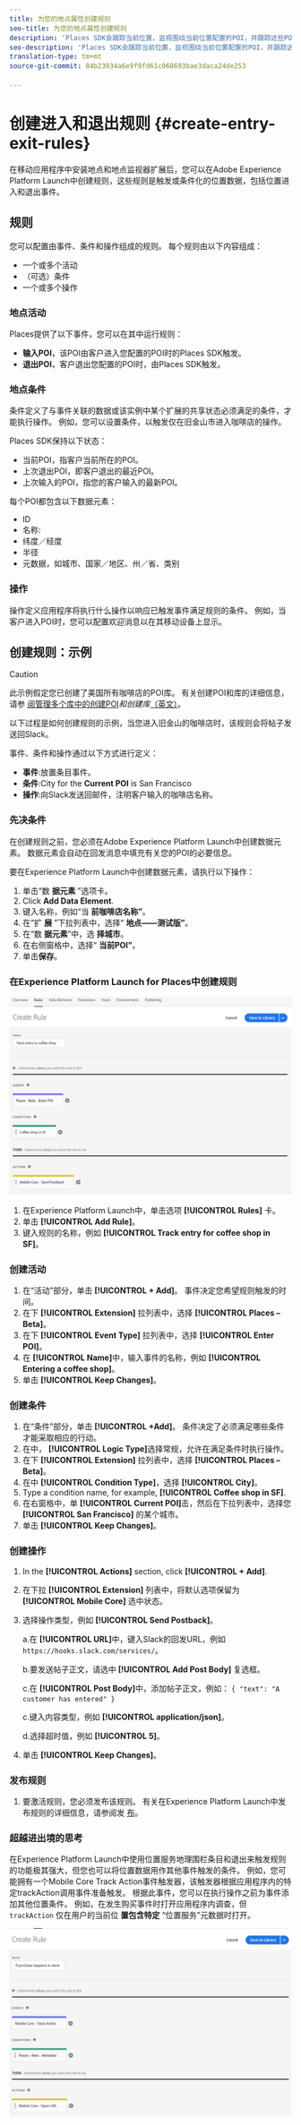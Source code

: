 ```yaml
---
title: 为您的地点属性创建规则
seo-title: 为您的地点属性创建规则
description: 'Places SDK会跟踪当前位置，监视围绕当前位置配置的POI，并跟踪这些POI的进入和退出事件。 '
seo-description: 'Places SDK会跟踪当前位置，监视围绕当前位置配置的POI，并跟踪这些POI的进入和退出事件。 '
translation-type: tm+mt
source-git-commit: 84b23934a6e9f9fd61c068693bae3daca24de253

---
```



# 创建进入和退出规则 {#create-entry-exit-rules}

在移动应用程序中安装地点和地点监视器扩展后，您可以在Adobe Experience Platform Launch中创建规则，这些规则是触发或条件化的位置数据，包括位置进入和退出事件。

## 规则

您可以配置由事件、条件和操作组成的规则。 每个规则由以下内容组成：

* 一个或多个活动
* （可选）条件
* 一个或多个操作

### 地点活动

Places提供了以下事件，您可以在其中运行规则：

* **输入POI**，该POI由客户进入您配置的POI时的Places SDK触发。
* **退出POI**，客户退出您配置的POI时，由Places SDK触发。

### 地点条件

条件定义了与事件关联的数据或该实例中某个扩展的共享状态必须满足的条件，才能执行操作。 例如，您可以设置条件，以触发仅在旧金山市进入咖啡店的操作。

Places SDK保持以下状态：

* 当前POI，指客户当前所在的POI。
* 上次退出POI，即客户退出的最近POI。
* 上次输入的POI，指您的客户输入的最新POI。

每个POI都包含以下数据元素：

* ID
* 名称:
* 纬度／经度
* 半径
* 元数据，如城市、国家／地区、州／省、类别

### 操作

操作定义应用程序将执行什么操作以响应已触发事件满足规则的条件。 例如，当客户进入POI时，您可以配置欢迎消息以在其移动设备上显示。

## 创建规则：示例

>[!CAUTION]
>
>此示例假定您已创建了美国所有咖啡店的POI库。 有关创建POI和库的详细信息，请参 [阅管理多个库中的创建POI](/help/poi-mgmt-ui/create-a-poi-ui.md)*和创建库*[（英文）](https://docs.adobe.com/content/help/en/places/using/poi-mgmt-ui/manage-libraries-in-the-places-ui.html)。

以下过程是如何创建规则的示例，当您进入旧金山的咖啡店时，该规则会将帖子发送回Slack。

事件、条件和操作通过以下方式进行定义：

* **事件**:放置条目事件。
* **条件**:City for the **Current POI** is San Francisco
* **操作**:向Slack发送回邮件，注明客户输入的咖啡店名称。

### 先决条件

在创建规则之前，您必须在Adobe Experience Platform Launch中创建数据元素。 数据元素会自动在回发消息中填充有关您的POI的必要信息。

要在Experience Platform Launch中创建数据元素，请执行以下操作：

1. 单击“数 **据元素** ”选项卡。
2. Click **Add Data Element**.
3. 键入名称，例如“当 **前咖啡店名称”**。
4. 在“扩 **展** ”下拉列表中，选择“ **地点——测试版”**。
5. 在“数 **据元素**”中，选 **择城市**。
6. 在右侧窗格中，选择“ **当前POI”**。
7. 单击&#x200B;**保存**。

### 在Experience Platform Launch for Places中创建规则

![创建规则](/help/assets/placesrule.png)

1. 在Experience Platform Launch中，单击选项 **[!UICONTROL Rules]** 卡。
2. 单击 **[!UICONTROL Add Rule]**。
3. 键入规则的名称，例如 **[!UICONTROL Track entry for coffee shop in SF]**。

### 创建活动

1. 在“活动”部分，单击 **[!UICONTROL + Add]**。 事件决定您希望规则触发的时间。
2. 在下 **[!UICONTROL Extension]** 拉列表中，选择 **[!UICONTROL Places – Beta]**。
3. 在下 **[!UICONTROL Event Type]** 拉列表中，选择 **[!UICONTROL Enter POI]**。
4. 在 **[!UICONTROL Name]**&#x200B;中，输入事件的名称，例如 **[!UICONTROL Entering a coffee shop]**。
5. 单击 **[!UICONTROL Keep Changes]**。

### 创建条件

1. 在“条件”部分，单击 **[!UICONTROL +Add]**。 条件决定了必须满足哪些条件才能采取相应的行动。
2. 在中， **[!UICONTROL Logic Type]**&#x200B;选择常规，允许在满足条件时执行操作。
3. 在下 **[!UICONTROL Extension]** 拉列表中，选择 **[!UICONTROL Places – Beta]**。
4. 在中 **[!UICONTROL Condition Type]**，选择 **[!UICONTROL City]**。
5. Type a condition name, for example, **[!UICONTROL Coffee shop in SF]**.
6. 在右窗格中，单 **[!UICONTROL Current POI]**&#x200B;击，然后在下拉列表中，选择您 **[!UICONTROL San Francisco]** 的某个城市。
7. 单击 **[!UICONTROL Keep Changes]**。

### 创建操作

1. In the **[!UICONTROL Actions]** section, click **[!UICONTROL + Add]**.
2. 在下拉 **[!UICONTROL Extension]** 列表中，将默认选项保留为 **[!UICONTROL Mobile Core]** 选中状态。
3. 选择操作类型，例如 **[!UICONTROL Send Postback]**。

   a.在 **[!UICONTROL URL]**&#x200B;中，键入Slack的回发URL，例如 `https://hooks.slack.com/services/`。

   b.要发送帖子正文，请选中 **[!UICONTROL Add Post Body]** 复选框。

   c.在 **[!UICONTROL Post Body]**&#x200B;中，添加帖子正文，例如： `{ "text": "A customer has entered" }`

   c.键入内容类型，例如 **[!UICONTROL application/json]**。

   d.选择超时值，例如 **[!UICONTROL 5]**。

4. 单击 **[!UICONTROL Keep Changes]**。

### 发布规则

1. 要激活规则，您必须发布该规则。 有关在Experience Platform Launch中发布规则的详细信息，请参阅发 [布](https://docs.adobelaunch.com/launch-reference/publishing)。

### 超越进出境的思考

在Experience Platform Launch中使用位置服务地理围栏条目和退出来触发规则的功能极其强大，但您也可以将位置数据用作其他事件触发的条件。 例如，您可能拥有一个Mobile Core Track Action事件触发器，该触发器根据应用程序内的特定trackAction调用事件准备触发。 根据此事件，您可以在执行操作之前为事件添加其他位置条件。 例如，在发生购买事件时打开应用程序内调查，但 `trackAction` 仅在用户的当前位 **置包含特定** “位置服务”元数据时打开。

![创建条件](/help/assets/places-condition.png)